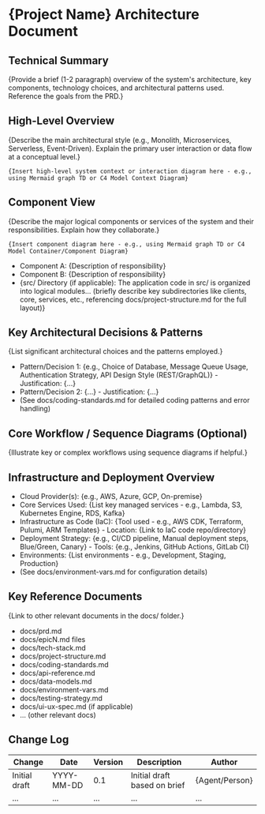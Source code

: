 # {Project Name} Architecture Document

## Technical Summary

{Provide a brief (1-2 paragraph) overview of the system's architecture, key components, technology choices, and architectural patterns used. Reference the goals from the PRD.}

## High-Level Overview

{Describe the main architectural style (e.g., Monolith, Microservices, Serverless, Event-Driven). Explain the primary user interaction or data flow at a conceptual level.}

```mermaid
{Insert high-level system context or interaction diagram here - e.g., using Mermaid graph TD or C4 Model Context Diagram}
```

## Component View

{Describe the major logical components or services of the system and their responsibilities. Explain how they collaborate.}

```mermaid
{Insert component diagram here - e.g., using Mermaid graph TD or C4 Model Container/Component Diagram}
```

- Component A: {Description of responsibility}
- Component B: {Description of responsibility}
- {src/ Directory (if applicable): The application code in src/ is organized into logical modules... (briefly describe key subdirectories like clients, core, services, etc., referencing docs/project-structure.md for the full layout)}

## Key Architectural Decisions & Patterns

{List significant architectural choices and the patterns employed.}

- Pattern/Decision 1: {e.g., Choice of Database, Message Queue Usage, Authentication Strategy, API Design Style (REST/GraphQL)} - Justification: {...}
- Pattern/Decision 2: {...} - Justification: {...}
- (See docs/coding-standards.md for detailed coding patterns and error handling)

## Core Workflow / Sequence Diagrams (Optional)

{Illustrate key or complex workflows using sequence diagrams if helpful.}

## Infrastructure and Deployment Overview

- Cloud Provider(s): {e.g., AWS, Azure, GCP, On-premise}
- Core Services Used: {List key managed services - e.g., Lambda, S3, Kubernetes Engine, RDS, Kafka}
- Infrastructure as Code (IaC): {Tool used - e.g., AWS CDK, Terraform, Pulumi, ARM Templates} - Location: {Link to IaC code repo/directory}
- Deployment Strategy: {e.g., CI/CD pipeline, Manual deployment steps, Blue/Green, Canary} - Tools: {e.g., Jenkins, GitHub Actions, GitLab CI}
- Environments: {List environments - e.g., Development, Staging, Production}
- (See docs/environment-vars.md for configuration details)

## Key Reference Documents

{Link to other relevant documents in the docs/ folder.}

- docs/prd.md
- docs/epicN.md files
- docs/tech-stack.md
- docs/project-structure.md
- docs/coding-standards.md
- docs/api-reference.md
- docs/data-models.md
- docs/environment-vars.md
- docs/testing-strategy.md
- docs/ui-ux-spec.md (if applicable)
- ... (other relevant docs)

## Change Log

| Change        | Date       | Version | Description                  | Author         |
| ------------- | ---------- | ------- | ---------------------------- | -------------- |
| Initial draft | YYYY-MM-DD | 0.1     | Initial draft based on brief | {Agent/Person} |
| ...           | ...        | ...     | ...                          | ...            |
